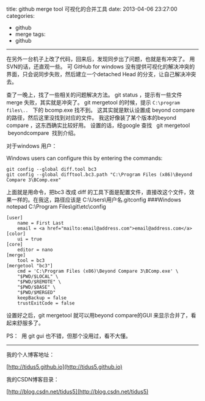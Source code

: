 title: github merge tool 可视化的合并工具
date: 2013-04-06 23:27:00
categories:
- github
- merge
tags:
- github
---
在另外一台机子上改了代码，回来后，发现同步出了问题，也就是有冲突了。
用SVN的话，还直观一些。 可 GitHub for windows 没有提供可视化的解决冲突的界面，只会说同步失败，然后建立一个detached Head 的分支，让自己解决冲突去。

查了一晚上，找了一些相关的问题解决方法。
git status ，提示有一些文件 merge 失败，其实就是冲突了。
git mergetool 的时候，提示 `C:\program files\..`   下的 bcomp.exe 找不到。 这其实就是默认设置成 beyond compare的路径，然后这里没找到对应的文件。
我这好像装了某个版本的beyond compare ，这东西确实比较好用。
设置的话，经google 查找   git mergetool  beyondcompare  找到介绍。

 <!--more-->
对于windows 用户：

Windows users can configure this by entering the commands:	

	git config --global diff.tool bc3
	git config --global difftool.bc3.path "C:\Program Files (x86)\Beyond Compare 3\BComp.exe"
上面就是用命令，把bc3 改成 diff 的工具下面是配置文件，直接改这个文件，效果一样的。在我这，路径应该是 C:\Users\用户名\.gitconfig
###Windows
	notepad C:\Program Files\git\etc\config


	[user]
	    name = First Last
	    email = <a href="mailto:email@address.com">email@address.com</a>
	[color]
	    ui = true
	[core]
	    editor = nano
	[merge]
	    tool = bc3
	[mergetool "bc3"]
	    cmd = 'C:\Program Files (x86)\Beyond Compare 3\BComp.exe' \
	    "$PWD/$LOCAL" \
	    "$PWD/$REMOTE" \
	    "$PWD/$BASE" \
	    "$PWD/$MERGED"
	    keepBackup = false
	    trustExitCode = false

设置好之后，git mergetool 就可以用beyond compare的GUI 来显示合并了，看起来舒服多了。


PS：  用 git gui 也不错，但那个没用过，看不大懂。



---
我的个人博客地址：

[http://tidus5.github.io](http://tidus5.github.io)

我的CSDN博客目录：

[http://blog.csdn.net/tidus5](http://blog.csdn.net/tidus5)
